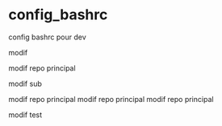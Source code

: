 # config_bashrc
config bashrc pour dev

modif

modif repo principal

modif sub

modif repo principal
modif repo principal
modif repo principal

modif test

